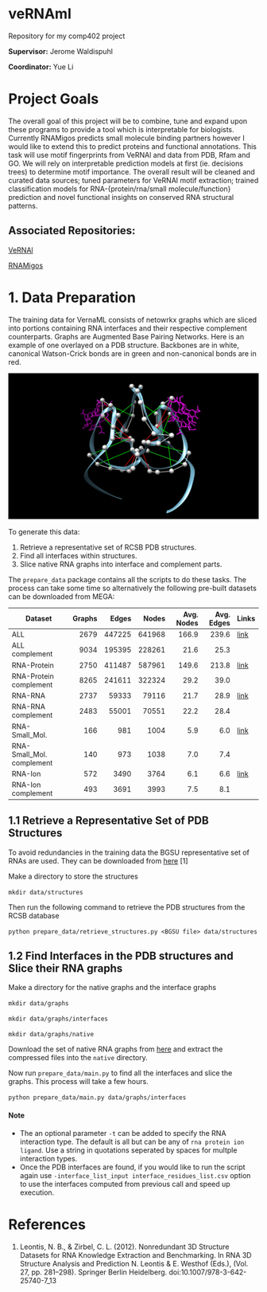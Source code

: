 # veRNAml
Repository for my comp402 project

**Supervisor:** Jerome Waldispuhl

**Coordinator:** Yue Li

# Project Goals
The overall goal of this project will be to combine, tune and expand upon these programs to provide a tool which is interpretable for biologists. Currently RNAMigos predicts small molecule binding partners however I would like to extend this to predict proteins and functional annotations. This task will use motif fingerprints from VeRNAl and data from PDB, Rfam and GO. We will rely on interpretable prediction models at first (ie. decisions trees) to determine motif importance. The overall result will be cleaned and curated data sources; tuned parameters for VeRNAl motif extraction; trained classification models for RNA-{protein/rna/small molecule/function} prediction and novel functional insights on conserved RNA structural patterns.

## Associated Repositories:
[VeRNAl](https://github.com/cgoliver/vernal)

[RNAMigos](https://github.com/cgoliver/RNAmigos)

# 1. Data Preparation
The training data for VernaML consists of netowrkx graphs which are sliced into portions containing RNA interfaces and their respective complement counterparts. Graphs are Augmented Base Pairing Networks. Here is an example of one overlayed on a PDB structure. Backbones are in white, canonical Watson-Crick bonds are in green and non-canonical bonds are in red.


![RNA motif binding to CMC ligand](images/1et4.png)

To generate this data:
1. Retrieve a representative set of RCSB PDB structures.
2. Find all interfaces within structures.
3. Slice native RNA graphs into interface and complement parts.

The `prepare_data` package contains all the scripts to do these tasks. The process can take some time so alternatively the following pre-built datasets can be downloaded from MEGA:

|	Dataset 	    |Graphs | Edges| Nodes  |Avg. Nodes | Avg. Edges|Links|
|---------------------------|-------:|------:|--------:|-------:|-----------:|-------|
|ALL                         |2679   | 447225 | 641968  |166.9|239.6|[link](https://mega.nz/file/hX4CVRib#ukoA6xaHdY14Vf9CIY7CXlFtycAmBIk16j6Oa65yJZo)|
|ALL complement              |9034   | 195395 | 228261 | 21.6 |25.3||
|RNA-Protein                 |2750   | 411487 | 587961 | 149.6|213.8|[link](https://mega.nz/file/9WpXHSab#JMtoU3RU-SZRqf4d34n3LRPHQNm2DqSwoIj5EUFtWrw)|
|RNA-Protein complement      |8265   | 241611 | 322324 | 29.2 |39.0||
|RNA-RNA                     |2737   | 59333  | 79116  | 21.7 |28.9|[link](https://mega.nz/file/xHpl3CIK#miMH5dVsqpLmJGmQSuR3qLCPhNmpXFOEVIhYKiOESuo)|
|RNA-RNA complement          |2483   | 55001  | 70551  | 22.2 |28.4||
|RNA-Small\_Mol.             |166    | 981    | 1004   | 5.9 |6.0|[link](https://mega.nz/file/lDhhTQZR#ovE1oZw1s6bolMA-AkMoljf6i4fV5Ih3yBme5RgjOGY)|
|RNA-Small\_Mol. complement  |140    | 973    | 1038   | 7.0|7.4||
|RNA-Ion                     |572    | 3490   | 3764   | 6.1  |6.6|[link](https://mega.nz/file/cGpFXC6J#NTOQ97TRmY9dzFfx3aYxk-ifJykxms1JQvfNGoSAj3A)|
|RNA-Ion complement          |493    | 3691   | 3993   | 7.5  |8.1||

## 1.1 Retrieve a Representative Set of PDB Structures
To avoid redundancies in the training data the BGSU representative set of RNAs are used.
They can be downloaded from [here](http://rna.bgsu.edu/rna3dhub/nrlist/release/3.145) [1]

Make a directory to store the structures

`mkdir data/structures`

Then run the following command to retrieve the PDB structures from the RCSB database

`python prepare_data/retrieve_structures.py <BGSU file> data/structures`

## 1.2 Find Interfaces in the PDB structures and Slice their RNA graphs
Make a directory for the native graphs and the interface graphs

`mkdir data/graphs`

`mkdir data/graphs/interfaces`

`mkdir data/graphs/native`

Download the set of native RNA graphs from [here]() and extract the compressed files into the `native` directory.

Now run `prepare_data/main.py` to find all the interfaces and slice the graphs. This process will take a few hours.

`python prepare_data/main.py data/graphs/interfaces`

#### Note
- The an optional parameter `-t` can be added to specify the RNA interaction type. The default is all but can be any of `rna protein ion ligand`. Use a string in quotations seperated by spaces for multple interaction types.
- Once the PDB interfaces are found, if you would like to run the script again use `-interface_list_input interface_residues_list.csv` option to use the interfaces computed from previous call and speed up execution.



# References
1. Leontis, N. B., & Zirbel, C. L. (2012). Nonredundant 3D Structure Datasets for RNA Knowledge Extraction and Benchmarking. In RNA 3D Structure Analysis and Prediction N. Leontis & E. Westhof (Eds.), (Vol. 27, pp. 281–298). Springer Berlin Heidelberg. doi:10.1007/978-3-642-25740-7\_13

